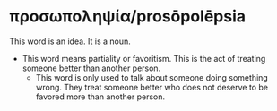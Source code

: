 # προσωποληψία/prosōpolēpsia
This word is an idea. It is a noun. 

* This word means partiality or favoritism. This is the act of treating someone better than another person.
    * This word is only used to talk about someone doing something wrong. They treat someone better who does not deserve to be favored more than another person. 
